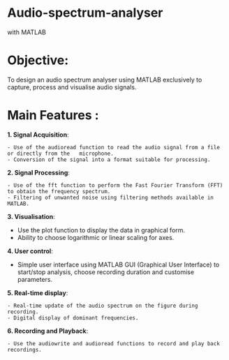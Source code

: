 # Audio-spectrum-analyser
with MATLAB

# **Objective:**
To design an audio spectrum analyser using MATLAB exclusively to capture, process and visualise audio signals.

# Main Features :
**1. Signal Acquisition**:

    - Use of the audioread function to read the audio signal from a file or directly from the   microphone.
    - Conversion of the signal into a format suitable for processing.
    
**2. Signal Processing**:

    - Use of the fft function to perform the Fast Fourier Transform (FFT) to obtain the frequency spectrum.
    - Filtering of unwanted noise using filtering methods available in MATLAB.
    
**3. Visualisation**:

- Use the plot function to display the data in graphical form.
- Ability to choose logarithmic or linear scaling for axes.
    
**4. User control**:

 - Simple user interface using MATLAB GUI (Graphical User Interface) to start/stop analysis, choose recording duration and customise parameters.
    
**5. Real-time display**:

    - Real-time update of the audio spectrum on the figure during recording.
    - Digital display of dominant frequencies.
    
**6. Recording and Playback**:

    - Use the audiowrite and audioread functions to record and play back recordings.
